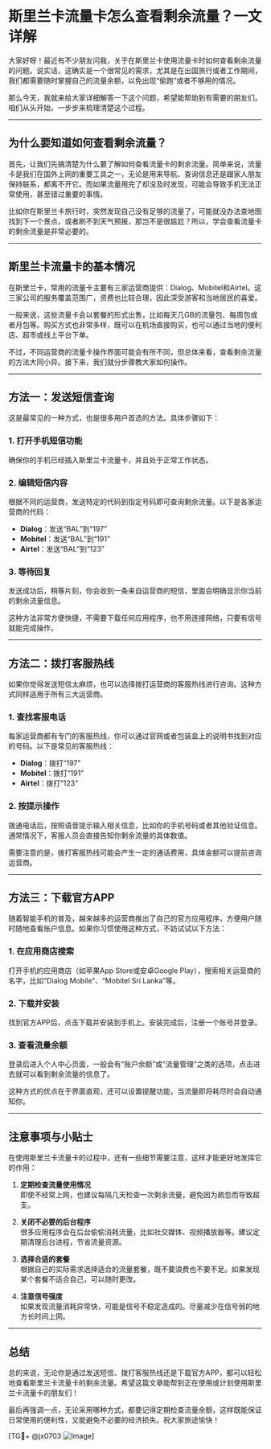 # 斯里兰卡流量卡怎么查看剩余流量？一文详解

大家好呀！最近有不少朋友问我，关于在斯里兰卡使用流量卡时如何查看剩余流量的问题。说实话，这确实是一个很常见的需求，尤其是在出国旅行或者工作期间，我们都需要随时掌握自己的流量余额，以免出现“偷跑”或者不够用的情况。

那么今天，我就来给大家详细解答一下这个问题，希望能帮助到有需要的朋友们。咱们从头开始，一步步来梳理清楚这个过程。

---

## 为什么要知道如何查看剩余流量？

首先，让我们先搞清楚为什么要了解如何查看流量卡的剩余流量。简单来说，流量卡是我们在国外上网的重要工具之一，无论是用来导航、查询信息还是跟家人朋友保持联系，都离不开它。而如果流量用完了却没及时发现，可能会导致手机无法正常使用，甚至错过重要的事情。

比如你在斯里兰卡旅行时，突然发现自己没有足够的流量了，可能就没办法查地图找到下一个景点，或者刷不到天气预报，那岂不是很尴尬？所以，学会查看流量卡的剩余流量是非常必要的。

---

## 斯里兰卡流量卡的基本情况

在斯里兰卡，常用的流量卡主要有三家运营商提供：Dialog、Mobitel和Airtel。这三家公司的服务覆盖范围广，资费也比较合理，因此深受游客和当地居民的喜爱。

一般来说，这些流量卡会以套餐的形式出售，比如每天几GB的流量包、每周包或者月包等。购买方式也非常多样，既可以在机场直接购买，也可以通过当地的便利店、超市或线上平台下单。

不过，不同运营商的流量卡操作界面可能会有所不同，但总体来看，查看剩余流量的方法大同小异。接下来，我们就分步骤教大家如何操作。

---

## 方法一：发送短信查询

这是最常见的一种方式，也是很多用户首选的方法。具体步骤如下：

### 1. 打开手机短信功能
确保你的手机已经插入斯里兰卡流量卡，并且处于正常工作状态。

### 2. 编辑短信内容
根据不同的运营商，发送特定的代码到指定号码即可查询剩余流量。以下是各家运营商的代码：

- **Dialog**：发送“BAL”到“197”
- **Mobitel**：发送“BAL”到“191”
- **Airtel**：发送“BAL”到“123”

### 3. 等待回复
发送成功后，稍等片刻，你会收到一条来自运营商的短信，里面会明确显示你当前的剩余流量信息。

这种方法非常方便快捷，不需要下载任何应用程序，也不用连接网络，只要有信号就能完成操作。

---

## 方法二：拨打客服热线

如果你觉得发送短信太麻烦，也可以选择拨打运营商的客服热线进行咨询。这种方式同样适用于所有三大运营商。

### 1. 查找客服电话
每家运营商都有专门的客服热线，你可以通过官网或者包装盒上的说明书找到对应的号码。以下是常见的客服热线：

- **Dialog**：拨打“197”
- **Mobitel**：拨打“191”
- **Airtel**：拨打“123”

### 2. 按提示操作
拨通电话后，按照语音提示输入相关信息，比如你的手机号码或者其他验证信息。通常情况下，客服人员会直接告知你剩余流量的具体数值。

需要注意的是，拨打客服热线可能会产生一定的通话费用，具体金额可以提前咨询运营商。

---

## 方法三：下载官方APP

随着智能手机的普及，越来越多的运营商推出了自己的官方应用程序，方便用户随时随地查看账户信息。如果你习惯使用这种方式，不妨试试以下方法：

### 1. 在应用商店搜索
打开手机的应用商店（如苹果App Store或安卓Google Play），搜索相关运营商的名字，比如“Dialog Mobile”、“Mobitel Sri Lanka”等。

### 2. 下载并安装
找到官方APP后，点击下载并安装到手机上。安装完成后，注册一个账号并登录。

### 3. 查看流量余额
登录后进入个人中心页面，一般会有“账户余额”或“流量管理”之类的选项，点击进去就可以看到剩余流量的信息了。

这种方式的优点在于界面直观，还可以设置提醒功能，当流量即将耗尽时会自动通知你。

---

## 注意事项与小贴士

在使用斯里兰卡流量卡的过程中，还有一些细节需要注意，这样才能更好地发挥它的作用：

1. **定期检查流量使用情况**  
   即使不经常上网，也建议每隔几天检查一次剩余流量，避免因为疏忽而导致超支。

2. **关闭不必要的后台程序**  
   很多应用程序会在后台偷偷消耗流量，比如社交媒体、视频播放器等。建议定期清理后台进程，节省流量资源。

3. **选择合适的套餐**  
   根据自己的实际需求选择适合的流量套餐，既不要浪费也不要不足。如果发现某个套餐不适合自己，可以随时更改。

4. **注意信号强度**  
   如果发现流量消耗异常快，可能是信号不稳定造成的。尽量减少在信号弱的地方长时间上网。

---

## 总结

总的来说，无论你是通过发送短信、拨打客服热线还是下载官方APP，都可以轻松地查看斯里兰卡流量卡的剩余流量。希望这篇文章能帮到正在使用或计划使用斯里兰卡流量卡的朋友们！

最后再强调一点，无论采用哪种方式，都要记得定期检查流量余额，这样既能保证日常使用的便利性，又能避免不必要的经济损失。祝大家旅途愉快！

[TG💪+ @jx0703 ![Image](https://github.com/user-attachments/assets/dbca1d08-cadb-493c-b0ec-ad6f7a83f270)]